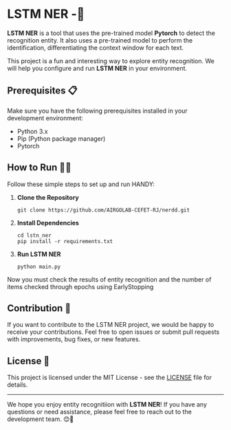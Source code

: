 # LSTM NER -🚫 

**LSTM NER** is a tool that uses the pre-trained model **Pytorch** to detect the recognition entity. It also uses a pre-trained model to perform the identification, differentiating the context window for each text.

This project is a fun and interesting way to explore entity recognition. We will help you configure and run **LSTM NER** in your environment.

## Prerequisites 📋

Make sure you have the following prerequisites installed in your development environment:

- Python 3.x
- Pip (Python package manager)
- Pytorch

## How to Run 🏃‍♀️

Follow these simple steps to set up and run HANDY:

1. **Clone the Repository**

   ```shell
   git clone https://github.com/AIRGOLAB-CEFET-RJ/nerdd.git
   ```

2. **Install Dependencies**

   ```shell
   cd lstn_ner
   pip install -r requirements.txt
   ```

3. **Run LSTM NER**

   ```shell
   python main.py
   ```

Now you must check the results of entity recognition and the number of items checked through epochs using EarlyStopping


## Contribution 🤝

If you want to contribute to the LSTM NER project, we would be happy to receive your contributions. Feel free to open issues or submit pull requests with improvements, bug fixes, or new features.

## License 📄

This project is licensed under the MIT License - see the [LICENSE](LICENSE) file for details.

---

We hope you enjoy entity recognitiion with **LSTM NER**! If you have any questions or need assistance, please feel free to reach out to the development team. 😊👋
